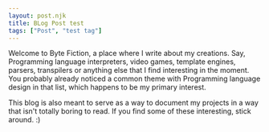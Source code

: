```yaml
---
layout: post.njk
title: BLog Post test
tags: ["Post", "test tag"]
---
```


Welcome to Byte Fiction, a place where I write about my creations. 
Say, Programming language interpreters, video games, template engines, parsers, transpilers or anything else that
I find interesting in the moment. You probably already noticed a common theme with Programming language 
design in that list, which happens to be my primary interest. 

This blog is also meant to serve as a way to document my projects in a way that isn't totally boring to read.
If you find some of these interesting, stick around. :)
